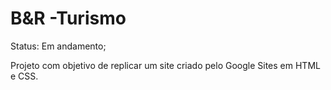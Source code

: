 # B&R -Turismo

Status: Em andamento;

Projeto com objetivo de replicar um site criado pelo Google Sites em HTML e CSS.
